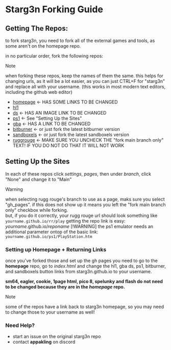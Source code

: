 # Starg3n Forking Guide

## Getting The Repos:
to fork starg3n, you need to fork all of the external games and tools, as some aren't on the homepage repo.

in no particular order, fork the following repos:
> [!NOTE]
> when forking these repos, keep the names of them the same. this helps for changing urls, as it will be a lot easier, as you can just CTRL+F for "starg3n" and replace all with your username. (this works in most modern text editors, including the github web editor)

- [homepage](https://github.com/starg3n/starg3n.github.io) <- HAS SOME LINKS TO BE CHANGED
- [hl1](https://github.com/starg3n/hl1)
- [ds](https://github.com/starg3n/ds) <- HAS AN IMAGE LINK TO BE CHANGED
- [ps1](https://github.com/starg3n/ps1) <- See "Setting Up the Sites"
- [gba](https://github.com/starg3n/gba) <- HAS A LINK TO BE CHANGED
- [bitburner](https://github.com/starg3n/bitburner) <- or just fork the latest bitburner version
- [sandboxels](https://github.com/starg3n/sandboxels) <- or just fork the latest sandboxels version
- [ruggrouge](https://github.com/rr/) <- MAKE SURE YOU UNCHECK THE "fork main branch only" TEXT! IF YOU DO NOT DO THAT IT WILL NOT WORK

## Setting Up the Sites

In each of these repos click _settings_, _pages_, then under _branch_, click "None" and change it to "Main"
> [!WARNING]
> when selecting rugg rouge's branch to use as a page, maks sure you select "gh_pages". if this does not show up it means you left the "fork main branch only" checkbox while forking. \
> but, if you do it correctly, your rugg rouge url should look something like \
>  ```yourname.github.io/rr/play```
getting the repo link is easy: _yourname_.github.io/_reponame_
> [!WARNING]
> the ps1 emulator needs an additional parameter ontop of the basic link: \
> ```yourname.github.io/ps1/PlayStation.htm```

### Setting up Homepage + Returning Links
once you've forked those and set up the gh pages you need to go to the **homepage** repo, go to _index.html_ and change the hl1, gba ds, ps1, bitburner, and sandboxels button links from starg3n.github.io to your username. 

**sm64, eagler, cookie, 1page html, pico 8, spelunky and flash do not need to be changed because they are in the *homepage* repo.**

> [!NOTE]
> some of the repos have a link back to starg3n homepage, so you may need to change those to your username as well!


### Need Help?
- start an issue on the original starg3n repo
- contact **appakling** on discord
